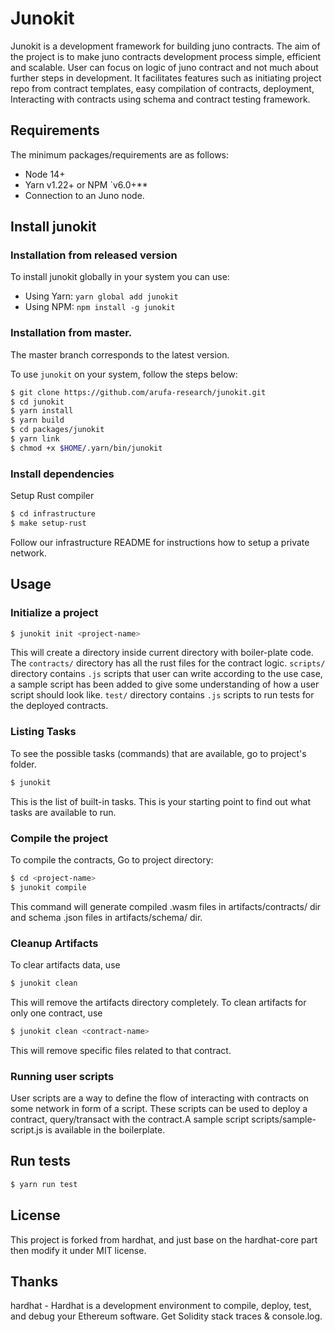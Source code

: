 # Junokit

Junokit is a development framework for building juno contracts. The aim of the project is to make juno contracts development process simple, efficient and scalable. User can focus on logic of juno contract and not much about further steps in development. It facilitates features such as initiating project repo from contract templates, easy compilation of contracts, deployment, Interacting with contracts using schema and contract testing framework.

## Requirements

The minimum packages/requirements are as follows:
 
- Node 14+
- Yarn v1.22+ or NPM `v6.0+**
- Connection to an Juno node. 

## Install junokit

### Installation from released version

To install junokit globally in your system you can use:
  - Using Yarn: `yarn global add junokit`
  - Using NPM: `npm install -g junokit`

### Installation from master.

The master branch corresponds to the latest version.

To use  `junokit` on your system, follow the steps below:

```bash
$ git clone https://github.com/arufa-research/junokit.git
$ cd junokit
$ yarn install
$ yarn build
$ cd packages/junokit
$ yarn link
$ chmod +x $HOME/.yarn/bin/junokit
```

### Install dependencies

Setup Rust compiler

```bash
$ cd infrastructure
$ make setup-rust
```

Follow our infrastructure README for instructions how to setup a private network.

## Usage

### Initialize a project

```bash
$ junokit init <project-name>
```

This will create a directory <project-name> inside current directory with boiler-plate code. The `contracts/` directory has all the rust files for the contract logic. `scripts/` directory contains  `.js` scripts that user can write according to the use case, a sample script has been added to give some understanding of how a user script should look like. `test/` directory contains `.js` scripts to run tests for the deployed contracts.

### Listing Tasks

To see the possible tasks (commands) that are available, go to project's folder. 

```bash
$ junokit
``` 

This is the list of built-in tasks. This is your starting point to find out what tasks are available to run.

### Compile the project

To compile the contracts, Go to project directory:

```bash
$ cd <project-name>
$ junokit compile
```

This command will generate compiled .wasm files in artifacts/contracts/ dir and schema .json files in artifacts/schema/ dir.

### Cleanup Artifacts

To clear artifacts data, use

```bash
$ junokit clean
``` 
This will remove the artifacts directory completely. To clean artifacts for only one contract, use

```bash
$ junokit clean <contract-name>
``` 
This will remove specific files related to that contract.


### Running user scripts

User scripts are a way to define the flow of interacting with contracts on some network in form of a script. These scripts can be used to deploy a contract, query/transact with the contract.A sample script scripts/sample-script.js is available in the boilerplate.


## Run tests

```bash
$ yarn run test
```

## License

This project is forked from hardhat, and just base on the hardhat-core part then modify it under MIT license.

## Thanks

hardhat - Hardhat is a development environment to compile, deploy, test, and debug your Ethereum software. Get Solidity stack traces & console.log.
